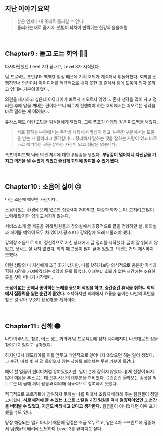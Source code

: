## 지난 이야기 요약

> 삶은 언제나 내 뜻대로 흘러갈 수 없다.
> <br>
> **흘러가는 대로 즐기자. 햇빛이 비치어 반짝이는 한강의 윤슬처럼**

<br>

## Chapter9 : 돌고 도는 회의 😵‍💫

다사다난했던 Level 2가 끝나고, Level 3가 시작됐다. 

팀 프로젝트 초반부터 빡빡한 일정 때문에 기획 회의가 계속해서 휘몰아쳤다. 
회의를 진행하면서 의견이나 아이디어를 적극적으로 내지 못한 것 같아서 팀에 도움이 되지 못하고 있다는 기분이 들었다. 

의견을 제시하고 싶은데 아이디어가 빠르게 떠오르지 않았다. 
혼자 생각을 많이 하고 정리한 후에 말을 꺼내는 편이다 보니 빠르게 진행해야 하는 회의에서는 떠오르는 생각을 바로 말하는 게 어려웠다.

유강스 때도 이런 고민을 팀원들에게 말했다. 그때 폭포가 아래와 같은 피드백을 해줬다. 

> 서로 잘하는 부분에서는 두각을 나타내서 열심히 하고, 부족한 부분에서는 도움을 받는 게 팀이라고 생각합니다.
> 정리해서 말하는 것을 잘하는 사람이 있고 바로바로 얘기하는 것을 잘하는 사람이 있고 정답은 없습니다.

폭포의 피드백 덕에 의견 제시에 대한 부담감을 덜었다. **부담감이 덜어지니 자신감을 가지고 의견을 낼 수 있게 되었고 즐겁게 회의에 참여할 수 있게 됐다.**

<br>

## Chapter10 : 소음이 싫어 😣

나는 소음에 예민한 사람이다. 

소음이 있는 환경에 오래 있으면 집중력이 저하되고, 짜증과 화가 는다. 고치려고 많이 노력해 봤지만 쉽게 고쳐지지 않는다. 

서비스 소개 글 제출을 위해 팀원들과 강의실에서 최종적으로 글을 정리하던 날, 회의실과 페어룸 예약이 모두 차 있어서 평소보다 강의장에 오래 머물러야 했다. 

강의장 소음으로 이미 정신적으로 지친 상태에서 글 정리를 시작했다. 글이 잘 읽히지 않았고, 생각도 잘 나지 않았다. 
회의 때 표정이 많이 굳어 있었고, 의견도 거의 제시하지 못했다. 

이런 상황의 나 자신에게 조금 화가 났지만, 나를 탓하기보단 의식적으로 충분한 휴식과 힐링 시간을 가져야겠다는 생각이 문득 들었다. 
이때부터 회의가 없는 시간에는 조용한 곳을 찾아 떠나기 시작했다. 

**소음이 없는 곳에서 좋아하는 노래를 들으며 작업을 하고, 중간중간 휴식을 취하니 회의에서 집중력을 잃는 순간이 줄었다.**
소박하지만 회의에서 효율을 높이는 나만의 루틴을 찾은 것 같아 꾸준히 활용해 볼 계획이다.

<br>

## Chapter11 : 심해 🌑

나만의 루틴도 찾고, 어느 정도 회의와 팀 프로젝트에 점차 익숙해지며, 나름대로 안정을 찾아가고 있다고 생각했다. 

하지만 3차 데모데이를 이틀 앞두고 개인적으로 일어나지 않았으면 하는 일이 생겼다. 
그 순간, 마치 빛 한 점 들어오지 않는 심해를 헤엄치는 듯한 기분이 들었다. 

해야 할 일들이 산더미처럼 쌓여있었지만, 일이 손에 잡히지 않았다. 
쉽게 진정이 되지 않아 마음을 추스르는 데 오후 시간의 대부분을 허비했다. 순간순간 올라오는 감정을 억누르는 데 급해 페어 활동과 회의에 적극적으로 참여하지 못했다. 

적극적으로 프로젝트에 참여하지 못하는 나를 뒤에서 조용히 배려해 주는 팀원들이 정말 고마웠다. 
**서로 배려해 줄 수 있는 소프트 스킬을 가진 팀원들 덕에 절망적이었던 그 순간을 버텨낼 수 있었고, 지금도 버텨내고 있다고 생각한다.**
팀원들이 아니었다면 이미 포기했을 수도 있다.

당장 해결되는 일도 아니기 때문에 감정은 조금 억누르고, 남은 4차 스프린트에 집중해서 팀원들의 배려에 보답하며 Level 3를 끝마치고 싶다.
